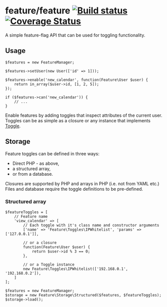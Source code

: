 # feature/feature [![Build status](http://img.shields.io/travis/rmasters/feature.svg)](https://travis-ci.org/rmasters/feature) [![Coverage Status](https://coveralls.io/repos/rmasters/feature/badge.png)](https://coveralls.io/r/rmasters/feature)

A simple feature-flag API that can be used for toggling functionality.

## Usage

    $features = new FeatureManager;

    $features->setUser(new User(['id' => 1]));

    $features->enable('new_calendar', function(Feature\User $user) {
        return in_array($user->id, [1, 2, 5]);
    });

    if ($features->can('new_calendar')) {
        // ...
    }

Enable features by adding toggles that inspect attributes of the current user.
Toggles can be as simple as a closure or any instance that implements
[Toggle](src/Toggle.php).

## Storage

Feature toggles can be defined in three ways:

-   Direct PHP - as above,
-   a structured array,
-   or from a database.

Closures are supported by PHP and arrays in PHP (i.e. not from YAML etc.) Files
and database require the toggle definitions to be pre-defined.

### Structured array

    $featureToggles = [
        // Feature name
        'view_calendar' => [
            // Each toggle with it's class name and constructor arguments
            ['name' => 'Feature\Toggles\IPWhitelist', 'params' => ['127.0.0.1']],

            // or a closure
            function(Feature\User $user) {
                return $user->id % 3 == 0;
            },

            // or a Toggle instance
            new Feature\Toggles\IPWhitelist(['192.168.0.1', '192.168.0.2']),
        ]
    ];

    $features = new FeatureManager;
    $storage = new Feature\Storage\Structured($features, $featureToggles);
    $storage->load();
